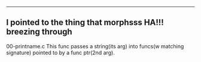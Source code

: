---------------------------------------------
I pointed to the thing that morphsss HA!!!
breezing through
-------------------------------------------

00-printname.c
This func passes a string(its arg) into funcs(w matching signature) pointed to by a func ptr(2nd arg).

